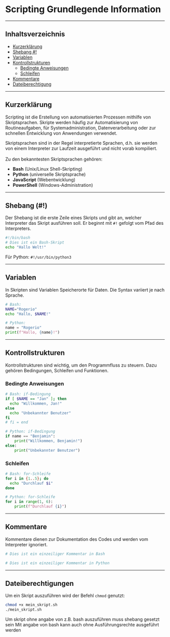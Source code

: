 # Scripting Grundlegende Information
---

## Inhaltsverzeichnis
- [Kurzerklärung](#kurzerklärung)
- [Shebang #!](#shebang)
- [Variablen](#variablen)
- [Kontrollstrukturen](#kontrollstrukturen)
  - [Bedingte Anweisungen](#bedingte-anweisungen)
  - [Schleifen](#schleifen)
- [Kommentare](#kommentare)
- [Dateiberechtigung](#dateiberechtigungen)

---

## Kurzerklärung

Scripting ist die Erstellung von automatisierten Prozessen mithilfe von 
Skriptsprachen. Skripte werden häufig zur Automatisierung von 
Routineaufgaben, für Systemadministration, Datenverarbeitung oder zur 
schnellen Entwicklung von Anwendungen verwendet. 


Skriptsprachen sind in der Regel interpretierte Sprachen, d.h. sie werden 
von einem Interpreter zur Laufzeit ausgeführt und nicht vorab kompiliert. 
<br><br>Zu den bekanntesten Skriptsprachen gehören:

- **Bash** (Unix/Linux Shell-Skripting)
- **Python** (universelle Skriptsprache)
- **JavaScript** (Webentwicklung)
- **PowerShell** (Windows-Administration)

---

## Shebang (#!)

Der Shebang ist die erste Zeile eines Skripts und gibt an, welcher 
Interpreter das Skript ausführen soll. Er beginnt mit `#!` gefolgt vom 
Pfad des Interpreters.

```bash
#!/bin/bash
# Dies ist ein Bash-Skript
echo "Hallo Welt!"
```

Für Python: `#!/usr/bin/python3`

---

## Variablen

In Skripten sind Variablen Speicherorte für Daten. Die Syntax variiert je 
nach Sprache.

```bash
# Bash:
NAME="Rogerio"
echo "Hallo, $NAME!"
```

```python
# Python:
name = "Rogerio"
print(f"Hallo, {name}!")
```

---

## Kontrollstrukturen

Kontrollstrukturen sind wichtig, um den Programmfluss zu steuern. 
Dazu gehören Bedingungen, Schleifen und Funktionen.

### Bedingte Anweisungen

```bash
# Bash: if-Bedingung
if [ $NAME == "Jan" ]; then
  echo "Willkommen, Jan!"
else
  echo "Unbekannter Benutzer"
fi
# fi = end
```

```python
# Python: if-Bedingung
if name == "Benjamin":
    print("Willkommen, Benjamin!")
else:
    print("Unbekannter Benutzer")
```

### Schleifen

```bash
# Bash: for-Schleife
for i in {1..5}; do
  echo "Durchlauf $i"
done
```

```python
# Python: for-Schleife
for i in range(1, 6):
    print(f"Durchlauf {i}")
```

---

## Kommentare

Kommentare dienen zur Dokumentation des Codes und werden vom Interpreter 
ignoriert.

```bash
# Dies ist ein einzeiliger Kommentar in Bash
```

```python
# Dies ist ein einzeiliger Kommentar in Python
```

---

## Dateiberechtigungen

Um ein Skript auszuführen wird der Befehl `chmod` genutzt:

```bash
chmod +x mein_skript.sh
./mein_skript.sh
```
Um skript ohne angabe von z.B. bash auszuführen muss shebang gesetzt sein
Mit angabe von bash kann auch ohne Ausführungsrechte ausgeführt werden
